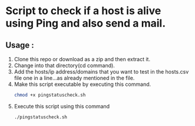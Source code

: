 # Script to check if a host is alive using Ping and also send a mail.

## Usage :

1. Clone this repo or download as a zip and then extract it.
2. Change into that directory(cd command).
3. Add the hosts/ip address/domains that you want to test in the hosts.csv file one in a line...as already mentioned in the file.
4. Make this script executable by executing this command.
    ```bash
    chmod +x pingstatuscheck.sh
    ```
5. Execute this script using this command
    ```bash
    ./pingstatuscheck.sh
    ```
